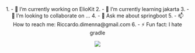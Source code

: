 
<div align="center">
1. - 🔭 I’m currently working on ElioKit
2. - 🌱 I’m currently learning jakarta
3. - 👯 I’m looking to collaborate on ...
4. - 💬 Ask me about springboot
5. - 📫 How to reach me: <a>Riccardo.dimenna@gmail.com</a>
6. - ⚡ Fun fact: I hate gradle

  
<img src="https://skillicons.dev/icons?i=java,kotlin,dart,cpp,c,rust,gradle,maven,spring" /><br>
</div>


